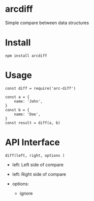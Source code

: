 # arcdiff

Simple compare between data structures

# Install

```
npm install arcdiff
```

# Usage

```
const diff = require('arc-diff')

const a = {
    name: 'John',
}
const b = {
    name: 'Doe',
}
const result = diff(a, b)
```

# API Interface

```
diff(left, right, options )
```

- left: Left side of compare

- left: Right side of compare

- options: 
    - ignore
